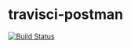 # travisci-postman
[![Build Status](https://travis-ci.org/mrizkysaragih/travisci-postman.svg?branch=init-travis)](https://travis-ci.org/mrizkysaragih/travisci-postman)
